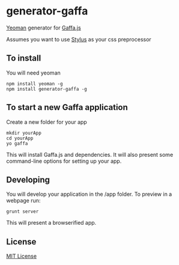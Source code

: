 generator-gaffa
===============

[Yeoman](http://yeoman.io/) generator for [Gaffa.js](http://korynunn.github.io/gaffa-todo/)

Assumes you want to use [Stylus](http://learnboost.github.io/stylus/) as your css preprocessor
## To install 
You will need yeoman

    npm install yeoman -g
    npm install generator-gaffa -g

## To start a new Gaffa application
Create a new folder for your app

    mkdir yourApp
    cd yourApp
    yo gaffa
    
This will install Gaffa.js and dependencies. 
It will also present some command-line options for setting up your app.

## Developing
You will develop your application in the /app folder. 
To preview in a webpage run:

    grunt server

This will present a browserified app.

## License

[MIT License](http://en.wikipedia.org/wiki/MIT_License)
